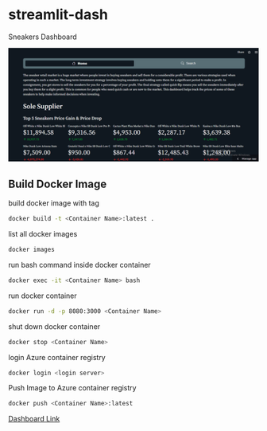 # streamlit-dash
Sneakers Dashboard

![sneakers dashboard](img/streamlit-dash.png)
## Build Docker Image
build docker image with tag
```sh
docker build -t <Container Name>:latest .
```
list all docker images
```sh
docker images
```
run bash command inside docker container
```sh
docker exec -it <Container Name> bash
```
run docker container
```sh
docker run -d -p 8080:3000 <Container Name> 
```
shut down docker container
```sh
docker stop <Container Name> 
```
login Azure container registry
```sh
docker login <login server>
```
Push Image to Azure container registry
```sh
docker push <Container Name>:latest
```
[Dashboard Link](https://deji01-streamlit-dash-app-ayvwan.streamlitapp.com/)

